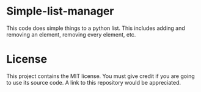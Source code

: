 # Simple-list-manager
This code does simple things to a python list. This includes adding and removing an element, removing every element, etc.
# License
This project contains the MIT license. You must give credit if you are going to use its source code. A link to this repository would be appreciated.
